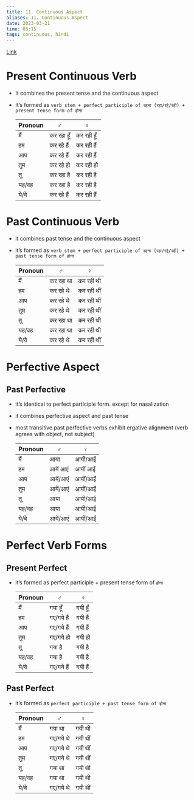 ```yaml
---
title: 11. Continuous Aspect
aliases: 11. Continuous Aspect
date: 2023-03-21
time: 05:15
tags: continuous, hindi
---
```


[Link](https://hindilanguage.info/hindi-grammar/verbs/aspect/)

# Present Continuous Verb [](https://hindilanguage.info/hindi-grammar/verbs/basic-verb-forms/present-continuous/)

- It combines the present tense and the continuous aspect
- It’s formed as `verb stem + perfect participle of रहना (रहा/रहे/रही) + present tense form of होना`
    
    
    | Pronoun | ♂︎         | ♀︎         |
    | ------- | ---------- | ---------- |
    | मैं     | कर रहा हूँ | कर रही हूँ |
    | हम      | कर रहे हैं | कर रही हैं |
    | आप      | कर रहे हैं | कर रही हैं |
    | तुम     | कर रहे हो  | कर रही हो  |
    | तू      | कर रहा है  | कर रही है  |
    | यह/वह   | कर रहा है  | कर रही है  |
    | ये/वे   | कर रहे हैं | कर रही हैं |

# Past Continuous Verb [](https://hindilanguage.info/hindi-grammar/verbs/basic-verb-forms/past-continuous)


- it combines past tense and the continuous aspect
- it’s formed as `verb stem + perfect participle of रहना (रहा/रहे/रही) + past tense form of होना`
    
    
    | Pronoun | ♂︎        | ♀︎         |
    | ------- | --------- | ---------- |
    | मैं     | कर रहा था | कर रही थी  |
    | हम      | कर रहे थे | कर रही थीं |
    | आप      | कर रहे थे | कर रही थीं |
    | तुम     | कर रहे थे | कर रही थीं |
    | तू      | कर रहा था | कर रही थी  |
    | यह/वह   | कर रहा था | कर रही थी  |
    | ये/वे   | कर रहे थे | कर रही थीं |

# Perfective Aspect

## Past Perfective [](https://hindilanguage.info/hindi-grammar/verbs/basic-verb-forms/past-perfective)



- it’s identical to perfect participle form. except for nasalization
- it combines perfective aspect and past tense
- most transitive past perfective verbs exhibit ergative alignment (verb agrees with object, not subject)
    
    | Pronoun | ♂︎       | ♀︎       |
    | ------- | -------- | -------- |
    | मैं     | आया      | आयी/आई   |
    | हम      | आयें आएं | आयीं आईं |
    | आप      | आयें/आएं | आयीं/आईं |
    | तुम     | आयें/आएं | आयीं/आईं |
    | तू      | आया      | आयी/आई   |
    | यह/वह   | आया      | आयी/आई   |
    | ये/वे   | आयें/आएं | आयीं/आईं |

# Perfect Verb Forms

## Present Perfect [](https://hindilanguage.info/hindi-grammar/verbs/basic-verb-forms/present-perfect/)

- it’s formed as perfect participle + present tense form of `होना`

	| Pronoun | ♂︎         | ♀︎      |
	| ------- | ---------- | ------- |
	| मैं     | गया हूँ    | गयी हूँ |
	| हम      | गए/गये हैं | गयी हैं |
	| आप      | गए/गये हैं | गयी हैं |
	| तुम     | गए/गये हो  | गयी हो  |
	| तू      | गया है     | गयी है  |
	| यह/वह   | गया है     | गयी है  |
	| ये/वे   | गए/गये हैं | गयी हैं |

## Past Perfect [](https://hindilanguage.info/hindi-grammar/verbs/basic-verb-forms/past-perfect/)

- it’s formed as `perfect participle + past tense form of होना`

	| Pronoun | ♂︎        | ♀︎      |
	| ------- | --------- | ------- |
	| मैं     | गया था    | गयी थी  |
	| हम      | गए/गये थे | गयी थीं |
	| आप      | गए/गये थे | गयी थीं |
	| तुम     | गए/गये थे | गयी थीं |
	| तू      | गया था    | गयी थी  |
	| यह/वह   | गया था    | गयी थी  |
	| ये/वे   | गए/गये थे | गयी थीं |